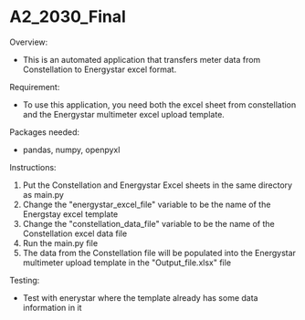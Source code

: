 # A2_2030_Final

Overview:
- This is an automated application that transfers meter data from Constellation to Energystar excel format.

Requirement:
- To use this application, you need both the excel sheet from constellation and the Energystar multimeter excel upload template.

Packages needed:
- pandas, numpy, openpyxl

Instructions:
1. Put the Constellation and Energystar Excel sheets in the same directory as main.py
2. Change the "energystar_excel_file" variable to be the name of the Energstay excel template
3. Change the "constellation_data_file" variable to be the name of the Constellation excel data file
4. Run the main.py file
5. The data from the Constellation file will be populated into the Energystar multimeter upload template in the "Output_file.xlsx" file

Testing:
- Test with enerystar where the template already has some data information in it